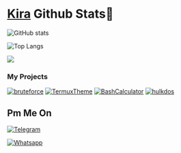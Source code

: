 # [Kira](https://github.com/L0rdK1r422) Github Stats👾 
![GitHub stats](https://github-readme-stats.vercel.app/api?username=L0rdK1r422&show_icons=true&theme=blueberry)

![Top Langs](https://github-readme-stats.vercel.app/api/top-langs/?username=L0rdK1r422&layout=compact&theme=blueberry)

<a href="https://github.com/L0rdK1r422">
  <img align="center" src="https://github-readme-stats.vercel.app/api/top-langs/?username=L0rdK1r422&theme=blueberry&hide_langs_below=1" />
</a>

### My Projects

<a href="https://github.com/L0rdK1r422/bruteforce"><img title="bruteforce" src="https://github-readme-stats.vercel.app/api/pin/?username=L0rdK1r422&repo=bruteforce&theme=radical"></a>
<a href="https://github.com/L0rdK1r422/TermuxTheme"><img title="TermuxTheme" src="https://github-readme-stats.vercel.app/api/pin/?username=L0rdK1r422&repo=TermuxTheme&theme=highcontrast"></a>
<a href="https://github.com/L0rdK1r422/BashCalculator"><img title="BashCalculator" src="https://github-readme-stats.vercel.app/api/pin/?username=L0rdK1r422&repo=BashCalculator&theme=vision-friendly-dark"></a>
<a href="https://github.com/L0rdK1r422/hulkddos"><img title="hulkdos" src="https://github-readme-stats.vercel.app/api/pin/?username=L0rdK1r422&repo=hulkddos&theme=highcontrast"></a>



## Pm Me On
<p align="center"> 


<a href="https://t.me/zedkid699"><img title="Telegram" src="https://img.shields.io/badge/-Telegram-blue"></a>

<a href="https://wa.me/+77073503089"><img title="Whatsapp" src="https://img.shields.io/badge/-Whatsapp-Green"></a>

</p>
